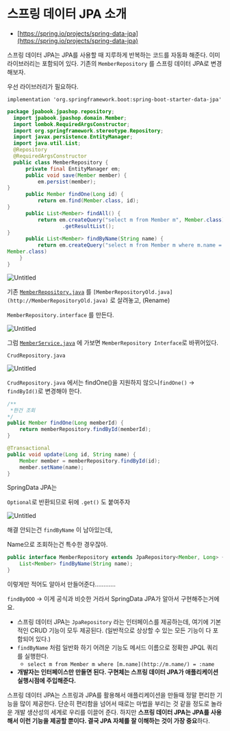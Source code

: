 # 스프링 데이터 JPA 소개

- [https://spring.io/projects/spring-data-jpa](https://spring.io/projects/spring-data-jpa)

스프링 데이터 JPA는 JPA를 사용할 때 지루하게 반복하는 코드를 자동화 해준다. 이미 라이브러리는 포함되어 있다. 기존의 `MemberRepository` 를 스프링 데이터 JPA로 변경해보자.

우선 라이브러리가 필요하다.

`implementation 'org.springframework.boot:spring-boot-starter-data-jpa'`

```java
package jpabook.jpashop.repository;
  import jpabook.jpashop.domain.Member;
  import lombok.RequiredArgsConstructor;
  import org.springframework.stereotype.Repository;
  import javax.persistence.EntityManager;
  import java.util.List;
  @Repository
  @RequiredArgsConstructor
  public class MemberRepository {
      private final EntityManager em;
      public void save(Member member) {
          em.persist(member);
}
      public Member findOne(Long id) {
          return em.find(Member.class, id);
}
      public List<Member> findAll() {
          return em.createQuery("select m from Member m", Member.class)
                  .getResultList();
}
      public List<Member> findByName(String name) {
          return em.createQuery("select m from Member m where m.name = :name",
Member.class)
	} 
}

```

![Untitled](%E1%84%89%E1%85%B3%E1%84%91%E1%85%B3%E1%84%85%E1%85%B5%E1%86%BC%20%E1%84%83%E1%85%A6%E1%84%8B%E1%85%B5%E1%84%90%E1%85%A5%20JPA%20%E1%84%89%E1%85%A9%E1%84%80%E1%85%A2%20d7b467fc200543f393d66b75c578b312/Untitled.png)

기존 [`MemberRepository.java`](http://MemberRepository.java) 를 `[MemberRepositoryOld.java](http://MemberRepositoryOld.java)` 로 살려놓고, (Rename)

`MemberRepository.interface` 를 만든다.

![Untitled](%E1%84%89%E1%85%B3%E1%84%91%E1%85%B3%E1%84%85%E1%85%B5%E1%86%BC%20%E1%84%83%E1%85%A6%E1%84%8B%E1%85%B5%E1%84%90%E1%85%A5%20JPA%20%E1%84%89%E1%85%A9%E1%84%80%E1%85%A2%20d7b467fc200543f393d66b75c578b312/Untitled%201.png)

그럼 [`MemberService.java`](http://MemberService.java) 에 가보면 
`MemberRepository Interface`로 바뀌어있다. 

`CrudRepository.java`

![Untitled](%E1%84%89%E1%85%B3%E1%84%91%E1%85%B3%E1%84%85%E1%85%B5%E1%86%BC%20%E1%84%83%E1%85%A6%E1%84%8B%E1%85%B5%E1%84%90%E1%85%A5%20JPA%20%E1%84%89%E1%85%A9%E1%84%80%E1%85%A2%20d7b467fc200543f393d66b75c578b312/Untitled%202.png)

`CrudRepository.java` 에서는 findOne()을 지원하지 않으니`findOne()` → `findById()`로 변경해야 한다.

```java
/**
 *한건 조회
*/
public Member findOne(Long memberId) {
    return memberRepository.findById(memberId);
}

@Transactional
public void update(Long id, String name) {
    Member member = memberRepository.findById(id);
    member.setName(name);
}
```

SpringData JPA는 

`Optional`로 반환되므로 뒤에 `.get()` 도 붙여주자

![Untitled](%E1%84%89%E1%85%B3%E1%84%91%E1%85%B3%E1%84%85%E1%85%B5%E1%86%BC%20%E1%84%83%E1%85%A6%E1%84%8B%E1%85%B5%E1%84%90%E1%85%A5%20JPA%20%E1%84%89%E1%85%A9%E1%84%80%E1%85%A2%20d7b467fc200543f393d66b75c578b312/Untitled%203.png)

해결 안되는건 `findByName` 이 남아있는데, 

Name으로 조회하는건 특수한 경우잖아.

```java
public interface MemberRepository extends JpaRepository<Member, Long> {
    List<Member> findByName(String name);
}
```

이렇게만 적어도 알아서 만들어준다…………

`findByOOO` → 이게 공식과 비슷한 거라서 SpringData JPA가 알아서 구현해주는거에요.

- 스프링 데이터 JPA는 `JpaRepository` 라는 인터페이스를 제공하는데, 여기에 기본적인 CRUD 기능이 모두 제공된다. (일반적으로 상상할 수 있는 모든 기능이 다 포함되어 있다.)
- `findByName` 처럼 일반화 하기 어려운 기능도 메서드 이름으로 정확한 JPQL 쿼리를 실행한다.
    - `select m from Member m where [m.name](http://m.name/) = :name`
- **개발자는 인터페이스만 만들면 된다. 구현체는 스프링 데이터 JPA가 애플리케이션 실행시점에 주입해준다.**

스프링 데이터 JPA는 스프링과 JPA를 활용해서 애플리케이션을 만들때 정말 편리한 기능을 많이 제공한다. 단순히 편리함을 넘어서 때로는 마법을 부리는 것 같을 정도로 놀라운 개발 생산성의 세계로
우리를 이끌어 준다.
하지만 **스프링 데이터 JPA는 JPA를 사용해서 이런 기능을 제공할 뿐이다. 결국 JPA 자체를 잘 이해하는 것이 가장 중요**하다.